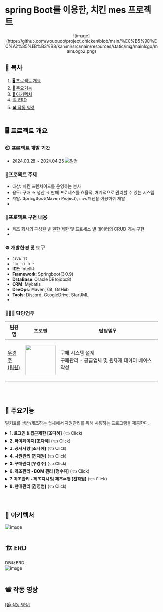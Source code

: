 # spring Boot를 이용한, 치킨 mes 프로젝트
<p align="center">![image](https://github.com/wououoo/project_chicken/blob/main/%EC%B5%9C%EC%A2%85%EB%B3%B8/kammi/src/main/resources/static/img/mainlogo/mainLogo2.png)

<br>

## 📌 목차
1. [🖥️ 프로젝트 개요](#프로젝트-개요)
2. [📕 주요기능](#주요기능)
3. [🔧 아키텍처](#아키텍처)
4. [🏗️ ERD](#erd)
5. [📽️ 작동 영상](#작동-영상)
   <br><br>

## 🖥️ 프로젝트 개요
### ⏲️ 프로젝트 개발 기간
  - 2024.03.28 ~ 2024.04.25
    ![일정](https://github.com/wououoo/project_chicken/assets/156730657/abd2d497-9fe0-4518-bcdf-439ffaee9eac)


### 🔖프로젝트 주제
  - 대상: 치킨 프렌차이즈를 운영하는 본사
  - 용도: 구매 → 생산 → 판매 프로세스를 효율적, 체계적으로 관리할 수 있는 시스템
  - 개발: SpringBoot(Maven Project), mvc패턴을 이용하여 개발
  - 
### 📁프로젝트 구현 내용
  - 제조 회사의 구성원 별 권한 제한 및 프로세스 별 데이터의 CRUD 기능 구현
  - 
### ⚙ 개발환경 및 도구
  - `JAVA 17`
  - `JDK 17.0.2`
  - **IDE**: IntelliJ
  - **Framework**: Springboot(3.0.9)
  - **DataBase**: Oracle DB(ojdbc8)
  - **ORM**: Mybatis
  - **DevOps**: Maven, Git, GitHub
  - **Tools**: Discord, GoogleDrive, StarUML
  - 
### 🧑‍🤝‍🧑 담당업무
|팀원명|프로필|담당업무|
|---|---|---|
|[우경주<br>(팀원)](https://github.com/wououoo)|<p align="center"><img src="https://github.com/heyJSH/Project-Meal_Kit_SpringBoot/assets/150403977/2bdb07d5-ae47-44f5-89dd-6335d7030ca3" width="100"></p>|구매 시스템 설계<br>구매관리 - 공급업체 및 원자재 데이터 베이스 작성|

<br><br>


## 📕 주요기능
밀키트를 생산/제조하는 업체에서 자원관리를 위해 사용하는 프로그램을 제공한다.
<details>
  <summary><b>1. 로그인 & 접근제한 [조다혜]</b> (👈 Click)</summary>
  <br>
  <div markdown="1">
     <h3>로그인 & 접근제한</h3>
    <ul>
      <li>직원 번호가 데이터에 있으면 로그인이 가능하다.</li>
      <li>부서별 접근 가능한 페이지가 다르다.
        <ol>
          <li>
            ex1) 생산팀은 로그인 시 `재고현황`, `제조관리`만 보여준다. <br>
            <img src="https://github.com/heyJSH/Project-Meal_Kit_SpringBoot/assets/150403977/83eb1444-d06f-4b7c-a750-cfb08b1dee16" alt="생산팀 접근가능한 메뉴">
          </li>
          <li>
            ex2) 관리팀은 모든 페이지에 접근할 수 있다. <br>
            <img src="https://github.com/heyJSH/Project-Meal_Kit_SpringBoot/assets/150403977/2c487107-703d-44df-b55d-2712ea79ae70" alt="관리팀 접근가능한 메뉴">
          </li>
        </ol>
      </li>
    </ul>
  </div>
</details>

<details>
  <summary><b>2. 마이페이지 [조다혜]</b> (👈 Click)</summary>
   <br>
  <div markdown="1">
     <h3>마이페이지</h3>
    <ul>
      <li>'직원이름'과 '직원아이디'는 수정할 수 없다.</li>
      <li>'비밀번호', '전화번호'는 수정할 수 있다.
        <ol>
          <li>
            비밀번호, 전화번호 수정 시 포맷을 맞추도록 했다. <br>
            <img src="https://github.com/heyJSH/Project-Meal_Kit_SpringBoot/assets/150403977/7449c4dd-4328-4408-9483-82ddf8c29686" alt="직원정보수정">
          </li>
        </ol>
      </li>
    </ul>
  </div>
</details>

<details>
  <summary><b>3. 공지사항 [조다혜]</b> (👈 Click)</summary>
   <br>
  <div markdown="1">
     <h3>공지사항</h3>
    <ul>
      <li>'공지사항'에서 제목을 검색할 수 있다.</li>
      <li>title을 누르면 해당 글을 수정할 수 있다.</li>
    </ul>
    <img src="https://github.com/heyJSH/Project-Meal_Kit_SpringBoot/assets/151722511/8aa1c6e0-36c0-4665-b32f-3835c3501ef6" alt="공지사항 이미지">
  </div>
</details>

<details>
  <summary><b>4. 사원관리 [진재원]</b> (👈 Click)</summary>
   <br>
  <div markdown="1">
     <h3>사원관리</h3>
    <ul>
       <li>신입 사원을 위한 정보를 입력한 후, [완료] 버튼을 누르면 사원 테이블에 DB가 추가된다.</li>
       <li>모든 입력란을 입력해야 [완료] 버튼이 활성화된다.</li>
       <li>사원번호는 사원 테이블의 시퀀스로 입력된다.</li>
       <li>비밀번호는 1234 고정이다.</li>
       <li>부서명은 부서번호 입력 시 그에 알맞는 부서명으로 입력된다.</li>
       <img src="https://github.com/heyJSH/Project-Meal_Kit_SpringBoot/assets/150403977/ca2f1df1-71f8-42cc-b36d-cb7ed9132dbd" alt="사원관리1">
       <br>
       <li>없는 부서의 번호를 입력하면 경고가 뜬다.</li>
       <img src="https://github.com/heyJSH/Project-Meal_Kit_SpringBoot/assets/150403977/694d2e71-3329-4aea-a470-a015fd9b9ab1" alt="사원관리2">
       <img src="https://github.com/heyJSH/Project-Meal_Kit_SpringBoot/assets/150403977/4c1deb96-689f-4bf5-aac0-f172b58198e9" alt="사원관리3">
       <br>
    </ul>
  </div>
</details>

<details>
  <summary><b>5. 구매관리 [우경주]</b> (👈 Click)</summary>
   <br>
  <div markdown="1">
     <h3>구매관리 - 재고현황</h3>
    <ul>
       <li>재료의 재고를 출력하고 이를 수정할 수 있는 페이지로 원자재 삭제, 추가 시 DB에 반영된다.</li>
       <img src="https://github.com/wououoo/Project-Meal_Kit/assets/156730657/2fe552ac-66dd-4dbe-ae72-44fa7a9c246c" alt="재고현황1">
       <br>
        <li>업체 현황을 출력하고 이를 수정할 수 있는 페이지로 업체 수정 시 DB에 반영된다.</li>
       <img src="https://github.com/wououoo/Project-Meal_Kit/assets/156730657/b2a8a3b5-b62a-4c39-acc0-17f0b481b5a7" alt="재고현황1">
       <br>
       <li>원자재를 계약할 수 있는 페이지로 계약 테이블에 DB를 추가할 수 있다.</li>
       <img src="https://github.com/wououoo/Project-Meal_Kit/assets/156730657/c0975ee0-6d43-4def-95e9-b44e5ccc7fef" alt="재고현황2">
       <br>
            <ol>
              <li>select 박스에서 계약하고자 하는 원자재를 선택한다</li>       
              <br>
              <li>두번째 select 박스에서 선택한 원자재만을 파는 업체들이 나오며, 그 중 선택한다</li>
              <br>
              <li>업체를 선택하면 업체 정보가 왼쪽아래 표시된다.</li>
              <br>
              <li>계약할 수량을 입력하고 구입버튼을 클릭한다.</li>
              <br>
           </ol>
       <li>계약한 현황을 출력하고, 구매확정 클릭 시 확정 날짜가 입력되며, 원자재 재고가 변동된다.</li>
       <img src="https://github.com/wououoo/Project-Meal_Kit/assets/156730657/ea51855e-9287-4121-a70f-a364553467e7" alt="재고현황3">
       <br>
    </ul>
  </div>
</details>

<details>
  <summary><b>6. 제조관리 - BOM 관리 [정수하]</b> (👈 Click)</summary>
   <br>
  <div markdown="1">
     <h3>제조관리 - BOM 현황</h3>
    <ul>
       <li>
          <b>BOM 현황에서 [BOM 검색 및 조회], [BOM 수정], [BOM 삭제]를 할 수 있다.</b>
       </li>
       <img src="https://github.com/heyJSH/Project-Meal_Kit_SpringBoot/assets/150403977/3004b0db-c451-4554-989a-df53172963e1" alt="BOM 현황">
       <li>
          <b>BOM 현황 - BOM 검색 및 조회</b>
       </li>
       <ol>
          <li>select box의 option을 선택 → 검색 버튼을 누르면 해당하는 목록을 조회할 수 있다.</li>
          <img src="https://github.com/heyJSH/Project-Meal_Kit_SpringBoot/assets/150403977/bce88b20-6bc8-48d5-a64e-6b3112e43f63" alt="BOM 검색 및 조회">
       </ol>
       <li>
          <b>BOM 현황 - BOM 수정</b>
       </li>
       <ol>
          <li>원하는 행의 [수정] 버튼을 누르면 동적인 Form에서 수정할 수 있다.</li>
          <img src="https://github.com/heyJSH/Project-Meal_Kit_SpringBoot/assets/150403977/c4bb8b4b-b134-4b02-ba7a-5504034e18e8" alt="BOM 수정">
       </ol>
       <li>
          <b>BOM 현황 - BOM 삭제</b>
       </li>
       <ol>
          <li>원하는 행을 선택 후, [삭제] 버튼을 누르면 삭제할 수 있다.</li>
          <img src="https://github.com/heyJSH/Project-Meal_Kit_SpringBoot/assets/150403977/cbb799ab-51d8-4c3b-8092-e90e217d2a01" alt="BOM 삭제">
       </ol>
    </ul>
     <h3>제조관리 - BOM 등록</h3>
     <ul>
        <li>
           <b>Step 1. 제품 등록</b>
        </li>
        <ol>
           <li>빈 값이나, 형식에 맞지 않으면 alert()로 안내한다.</li>
           <img src="https://github.com/heyJSH/Project-Meal_Kit_SpringBoot/assets/150403977/fdc7c8da-a9f3-489e-83fe-25e30b182e9f" alt="BOM 제품등록">
        </ol>
        <li>
           <b>Step 2. 재료 등록</b>
        </li>
        <ol>
           <li>1단계에서 등록한 [제품 정보]를 조회하면서 재료를 등록할 수 있다.</li>
           <img src="https://github.com/heyJSH/Project-Meal_Kit_SpringBoot/assets/150403977/5601411d-bddc-4e61-aa92-3620c335cb8a" alt="BOM 재료등록1">
           <br>
           <li>[재료 추가] 버튼을 누르면 모달 창이 뜨고, [확인] 버튼을 누르면 등록한 목록을 볼 수 있다.</li>
           <img src="https://github.com/heyJSH/Project-Meal_Kit_SpringBoot/assets/150403977/6087617e-31d7-476e-bd26-ac6ce8448463" alt="BOM 재료등록2">
           <br>
           <li>'ea'로 입력하면 'EA'로 자동 변환하고, 'g'로 입력하면 'kg'로 자동 변환한다.</li>
           <img src="https://github.com/heyJSH/Project-Meal_Kit_SpringBoot/assets/150403977/c642d9a6-6f1e-47e4-9245-9b1aefe434c7" alt="BOM 재료등록3">
           <br>
           <li>재료를 중복으로 추가하지 않도록 방지한다.</li>
           <img src="https://github.com/heyJSH/Project-Meal_Kit_SpringBoot/assets/150403977/5b1d7fdc-fde3-456f-a9e0-bd6ea4007429" alt="BOM 재료등록4">
           <br>
        </ol>
        <li><b>Step 3. 공급 업체 등록</b></li>
        <ol>
           <li>2단계에서 등록한 [재료 정보]를 조회하면서 공급 업체를 등록할 수 있다.</li>
           <img src="https://github.com/heyJSH/Project-Meal_Kit_SpringBoot/assets/150403977/545e5367-9c1c-40a2-a430-8624df5dec01" alt="공급업체 등록">
        </ol>
        <li><b>Step 4. 등록 확인</b></li>
        <ol>
           <li>최종적으로 BOM 등록을 할 것인지 선택한 후, [Submit] 버튼을 누르면 등록이 된다.</li>
           <img src="https://github.com/heyJSH/Project-Meal_Kit_SpringBoot/assets/150403977/8498bf76-8e8e-4082-bfc3-fc6c2487e326" alt="등록 확인">
        </ol>
     </ul>
  </div>
</details>

<details>
  <summary><b>7. 제조관리 - 제조지시 및 제조수행 [진재원]</b> (👈 Click)</summary>
   <br>
  <div markdown="1">
    <h3>제조관리 - 제조지시 및 제조수행</h3>
     <ul>
        <li><b>제조지시</b></li>
        <ol>
           <li>제조 지시서를 위한 정보를 입력하고 [제출] 버튼을 누르면 저장된다.</li>
           <li>모든 입력란을 입력해야 [제출] 버튼이 활성화된다.</li>
           <li>제출을 하면 지시 테이블과 수행 테이블에 추가되어 갱신된 지시 테이블의 표를 출력한다.</li>
           <img src="https://github.com/heyJSH/Project-Meal_Kit_SpringBoot/assets/150403977/aca8db24-1aa6-4fa0-8a60-9359fd9f8d67" alt="제조지시1">
           <br>
           <li>판매중인 상품의 현황을 출력한다.</li>
           <li>지시서 작성을 위한 제품번호를 표시한다.</li>
           <li>지시를 수행하면 수량이 증가한다.</li>
           <img src="https://github.com/heyJSH/Project-Meal_Kit_SpringBoot/assets/150403977/391bd9e9-0d68-46a9-99ed-9fd5c0d68df7" alt="제조지시2">
           <br>
           <li>직원 테이블에 존재하지 않는 지시자 ID를 입력하면 경고가 뜬다.</li>
           <img src="https://github.com/heyJSH/Project-Meal_Kit_SpringBoot/assets/150403977/e4d95189-5141-4d02-9487-f06dfe860e4d" alt="제조지시3">
           <br>
           <li>완제품 테이블에 존재하지 않는 제품번호를 입력하면 경고가 뜬다.</li>
           <img src="https://github.com/heyJSH/Project-Meal_Kit_SpringBoot/assets/150403977/71345bc3-7972-4096-a779-b7b68199f12a" alt="제조지시4">
           <br>
           <li>천 단위가 아닌 Lot Size를 입력하면 경고가 뜬다.</li>
           <img src="https://github.com/heyJSH/Project-Meal_Kit_SpringBoot/assets/150403977/75c109be-fe0d-468d-b819-257be1e87b9c" alt="제조지시5">
           <br>
           <li>당일보다 전 날을 지시일로 입력하면 경고가 뜬다.</li>
           <img src="https://github.com/heyJSH/Project-Meal_Kit_SpringBoot/assets/150403977/6b1bbcfb-779f-482b-8c42-4e22353ac34f" alt="제조지시6">
           <br>
        </ol>
     </ul>
     <ul>
        <li><b>제조수행</b></li>
        <ol>
           <li>수행한 정보를 제조 수행서에 입력하여 [완료] 버튼을 누르면 저장된다.</li>
           <li>모든 입력란을 입력해야 [완료] 버튼이 활성화된다.</li>
           <li>수행을 완료하면 수행 테이블에서 제거되어 갱신된 표를 출력하고 지시 테이블을 업데이트한다.</li>
           <img src="https://github.com/heyJSH/Project-Meal_Kit_SpringBoot/assets/150403977/c7b55100-4697-4f01-a697-c45fe648f6ed" alt="제조수행1">
           <br>
           <li>판매중인 상품의 현황을 출력한다.</li>
           <li>지시를 수행하면 완제품의 수량이 증가한다.</li>
           <li>새로고침 하지 않아도 바로 적용된다.</li>
           <li>[더보기]를 눌러 BOM에 필요한 재료들을 옆에 출력한다.</li>
           <img src="https://github.com/heyJSH/Project-Meal_Kit_SpringBoot/assets/150403977/cc9c3ae2-2830-4729-a5f1-eb4ab967714d" alt="제조수행2">
           <br>
           <li>상품을 만들기 위한 재료의 현황과 기본 표준량과 비교하여, 제조가능여부를 판별한다.<br>이 때, 제조가능여부가 가능이어도 LOT Size에 따라 불가능할 수도 있다.</li>
           <li>지시를 수행하면 재료의 수량이 감소한다.</li>
           <li>새로고침 하지 않아도 바로 적용된다.</li>
           <img src="https://github.com/heyJSH/Project-Meal_Kit_SpringBoot/assets/150403977/90330601-5bd9-4bb0-a911-9ec8ad1fee8b" alt="제조수행3">
        </ol>
     </ul>
  </div>
</details>

<details>
  <summary><b>8. 판매관리 [김영범]</b> (👈 Click)</summary>
   <br>
  <div markdown="1">
    <h3>판매관리</h3>
     <ul>
        <li><b>판매관리 화면</b></li>
        <ol>
           <li>고객으로부터 받은 주문 내용을 입력하여 DB에 저장하고 조회, 수정, 삭제를 할 수 있는 기본적인 기능에 충실하여 개발했다.</li>
           <li>Sales Order Main 화면에서 입력, 수정, 조회 화면으로 링크되어 변경사항은 DB에 직접 반영된다.</li>
           <img src="https://github.com/heyJSH/Project-Meal_Kit_SpringBoot/assets/150403977/54c35835-e645-45ba-b6ce-f2268e4ec157" alt="판매관리">
        </ol>
     </ul>
  </div>
</details>
<br><br>

## 🔧 아키텍처
![image](https://github.com/heyJSH/Project-Meal_Kit/assets/151722511/c95a5896-9d37-44d8-a89f-034644dfeea4)
<br><br>

## 🏗️ ERD
DB와 ERD <br>
![image](https://github.com/heyJSH/Project-Meal_Kit_SpringBoot/assets/150403977/bcbfa9be-686b-4970-81d5-977aa1d2e7b5)
<br><br>

## 📽️ 작동 영상
[[📹 작동 영상]](https://drive.google.com/file/d/12LwcEgv2JtFC25zAbUwQ4FCezuiNiI1k/view?usp=sharing)
<br><br>
